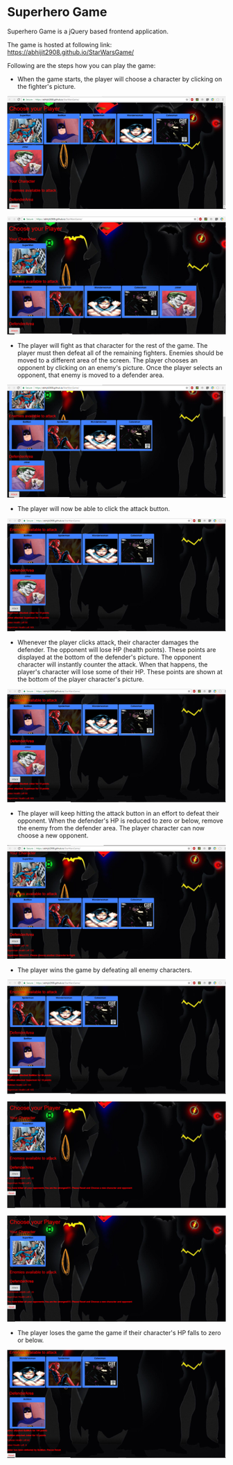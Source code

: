 # Superhero Game

Superhero Game is a jQuery based frontend application.

The game is hosted at following link: https://abhijit2908.github.io/StarWarsGame/

Following are the steps how you can play the game:



* When the game starts, the player will choose a character by clicking on the fighter's picture.

![GitHub Logo](Landing_Page.PNG)

![GitHub Logo](choose_your_player.PNG)

* The player will fight as that character for the rest of the game.
  The player must then defeat all of the remaining fighters. Enemies should be moved to a different area of the screen.
  The player chooses an opponent by clicking on an enemy's picture.
  Once the player selects an opponent, that enemy is moved to a defender area.

![GitHub Logo](choose_enemy.PNG)

* The player will now be able to click the attack button.

![GitHub Logo](attack.PNG)

* Whenever the player clicks attack, their character damages the defender. The opponent will lose HP (health points). These points are displayed at the bottom of the defender's picture.
The opponent character will instantly counter the attack. When that happens, the player's character will lose some of their HP. These points are shown at the bottom of the player character's picture.

![GitHub Logo](attack.PNG)

* The player will keep hitting the attack button in an effort to defeat their opponent.
When the defender's HP is reduced to zero or below, remove the enemy from the defender area. The player character can now choose a new opponent.

![GitHub Logo](defeat.PNG)



* The player wins the game by defeating all enemy characters. 

![GitHub Logo](second_player_attack.PNG)

![GitHub Logo](kill_all.PNG)

![GitHub Logo](reset.PNG)




* The player loses the game the game if their character's HP falls to zero or below.

![GitHub Logo](loss.PNG)

